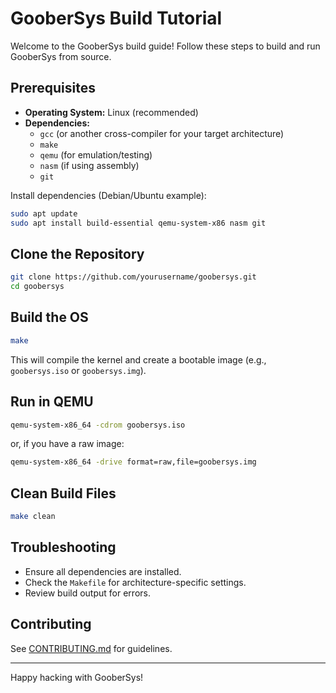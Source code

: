 # GooberSys Build Tutorial

Welcome to the GooberSys build guide! Follow these steps to build and run GooberSys from source.

## Prerequisites

- **Operating System:** Linux (recommended)
- **Dependencies:**
    - `gcc` (or another cross-compiler for your target architecture)
    - `make`
    - `qemu` (for emulation/testing)
    - `nasm` (if using assembly)
    - `git`

Install dependencies (Debian/Ubuntu example):

```sh
sudo apt update
sudo apt install build-essential qemu-system-x86 nasm git
```

## Clone the Repository

```sh
git clone https://github.com/yourusername/goobersys.git
cd goobersys
```

## Build the OS

```sh
make
```

This will compile the kernel and create a bootable image (e.g., `goobersys.iso` or `goobersys.img`).

## Run in QEMU

```sh
qemu-system-x86_64 -cdrom goobersys.iso
```
or, if you have a raw image:
```sh
qemu-system-x86_64 -drive format=raw,file=goobersys.img
```

## Clean Build Files

```sh
make clean
```

## Troubleshooting

- Ensure all dependencies are installed.
- Check the `Makefile` for architecture-specific settings.
- Review build output for errors.

## Contributing

See [CONTRIBUTING.md](CONTRIBUTING.md) for guidelines.

---

Happy hacking with GooberSys!
